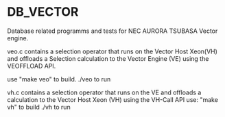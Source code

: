 # DB_VECTOR
Database related programms and tests for NEC AURORA TSUBASA Vector engine.

veo.c contains a selection operator that runs on the Vector Host Xeon(VH) and offloads a Selection calculation to the Vector Engine (VE) using the VEOFFLOAD API.

use "make veo" to build.
./veo to run

vh.c contains a selection operator that runs on the VE and offloads a calculation to the Vector Host Xeon (VH) using the VH-Call API
use: "make vh" to build
./vh to run

